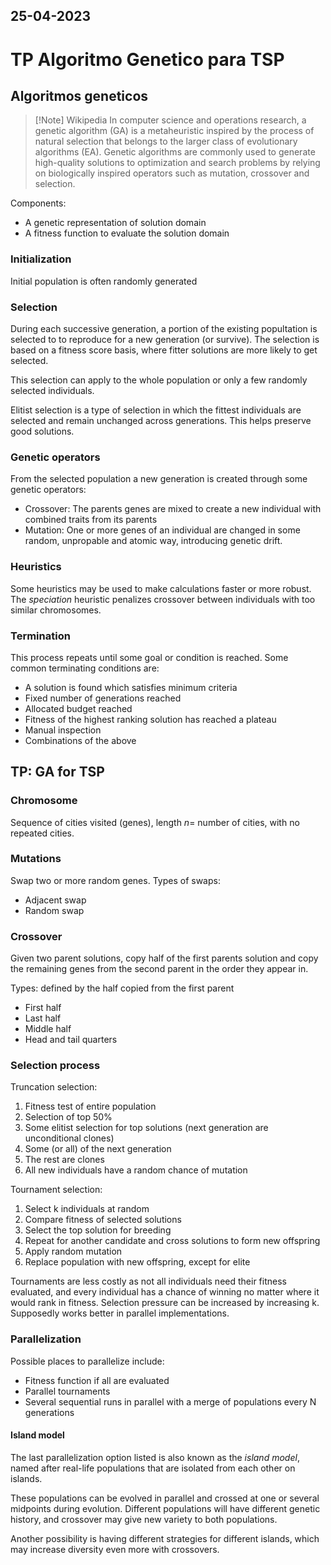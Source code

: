 25-04-2023
---
# TP Algoritmo Genetico para TSP
## Algoritmos geneticos
> [!Note] Wikipedia
> In computer science and operations research, a genetic algorithm (GA) is a metaheuristic inspired by the process of natural selection that belongs to the larger class of evolutionary algorithms (EA). Genetic algorithms are commonly used to generate high-quality solutions to optimization and search problems by relying on biologically inspired operators such as mutation, crossover and selection.

Components:
- A genetic representation of solution domain
- A fitness function to evaluate the solution domain

### Initialization
Initial population is often randomly generated

### Selection
During each successive generation, a portion of the existing popultation is selected to to reproduce for a new generation (or survive). The selection is based on a fitness score basis, where fitter solutions are more likely to get selected.

This selection can apply to the whole population or only a few randomly selected individuals.

Elitist selection is a type of selection in which the fittest individuals are selected and remain unchanged across generations. This helps preserve good solutions.

### Genetic operators
From the selected population a new generation is created through some genetic operators:
- Crossover:
The parents genes are mixed to create a new individual with combined traits from its parents
- Mutation:
One or more genes of an individual are changed in some random, unpropable and atomic way, introducing genetic drift.

### Heuristics
Some heuristics may be used to make calculations faster or more robust. The *speciation* heuristic penalizes crossover between individuals with too similar chromosomes.

### Termination
This process repeats until some goal or condition is reached. Some common terminating conditions are:
- A solution is found which satisfies minimum criteria
- Fixed number of generations reached
- Allocated budget reached
- Fitness of the highest ranking solution has reached a plateau
- Manual inspection
- Combinations of the above

## TP: GA for TSP
### Chromosome
Sequence of cities visited (genes), length $n =$ number of cities, with no repeated cities.

### Mutations
Swap two or more random genes. Types of swaps:
- Adjacent swap
- Random swap

### Crossover
Given two parent solutions, copy half of the first parents solution and copy the remaining genes from the second parent in the order they appear in.

Types: defined by the half copied from the first parent
- First half
- Last half
- Middle half
- Head and tail quarters

### Selection process
Truncation selection:
1. Fitness test of entire population
2. Selection of top 50%
3. Some elitist selection for top solutions (next generation are unconditional clones)
4. Some (or all) of the next generation
5. The rest are clones
6. All new individuals have a random chance of mutation

Tournament selection:
1. Select k individuals at random
2. Compare fitness of selected solutions
3. Select the top solution for breeding
4. Repeat for another candidate and cross solutions to form new offspring
5. Apply random mutation
6. Replace population with new offspring, except for elite

Tournaments are less costly as not all individuals need their fitness evaluated, and every individual has a chance of winning no matter where it would rank in fitness. Selection pressure can be increased by increasing k.
Supposedly works better in parallel implementations.

### Parallelization
Possible places to parallelize include:
- Fitness function if all are evaluated
- Parallel tournaments
- Several sequential runs in parallel with a merge of populations every N generations

#### Island model
The last parallelization option listed is also known as the *island model*, named after real-life populations that are isolated from each other on islands.

These populations can be evolved in parallel and crossed at one or several midpoints during evolution. Different populations will have different genetic history, and crossover may give new variety to both populations.

Another possibility is having different strategies for different islands, which may increase diversity even more with crossovers.